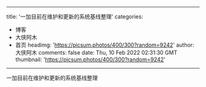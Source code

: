 
---
title: '一加目前在维护和更新的系统基线整理'
categories: 
 - 博客
 - 大侠阿木
 - 首页
headimg: 'https://picsum.photos/400/300?random=9242'
author: 大侠阿木
comments: false
date: Thu, 10 Feb 2022 02:31:30 GMT
thumbnail: 'https://picsum.photos/400/300?random=9242'
---

<div>   
一加目前在维护和更新的系统基线整理  
</div>
            
